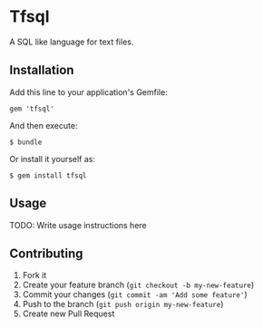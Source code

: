 # Tfsql

A SQL like language for text files.

## Installation

Add this line to your application's Gemfile:

    gem 'tfsql'

And then execute:

    $ bundle

Or install it yourself as:

    $ gem install tfsql

## Usage

TODO: Write usage instructions here

## Contributing

1. Fork it
2. Create your feature branch (`git checkout -b my-new-feature`)
3. Commit your changes (`git commit -am 'Add some feature'`)
4. Push to the branch (`git push origin my-new-feature`)
5. Create new Pull Request
